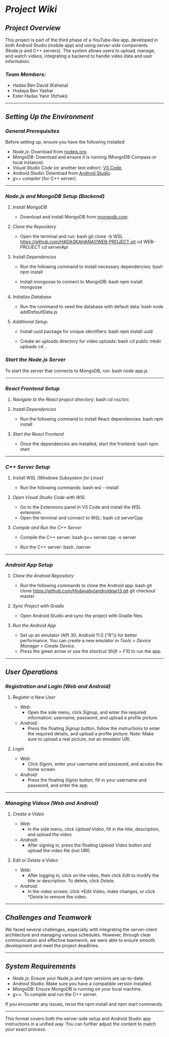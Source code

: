 # *Project Wiki*

## *Project Overview*
This project is part of the third phase of a YouTube-like app, developed in both Android Studio (mobile app) and using server-side components (Node.js and C++ servers). The system allows users to upload, manage, and watch videos, integrating a backend to handle video data and user information.

### *Team Members:*
- Hadas Ben David (Kahana)
- Hodaya Ben Yashar
- Ester Hadas Yanir (Itzhaki)

---

## *Setting Up the Environment*

### *General Prerequisites*
Before setting up, ensure you have the following installed:
- *Node.js*: Download from [nodejs.org](https://nodejs.org).
- *MongoDB*: Download and ensure it is running (MongoDB Compass or local instance).
- *Visual Studio Code* (or another text editor): [VS Code](https://code.visualstudio.com).
- *Android Studio*: Download from [Android Studio](https://developer.android.com/studio).
- *g++ compiler* (for C++ server).

---

### *Node.js and MongoDB Setup (Backend)*

1. *Install MongoDB*
   - Download and install MongoDB from [mongodb.com](https://www.mongodb.com).

2. *Clone the Repository*
   - Open the terminal and run:
     bash
     git clone -b WSL https://github.com/HADASKAHANA1/WEB-PROJECT.git
     cd WEB-PROJECT
     cd serverApi
     

3. *Install Dependencies*
   - Run the following command to install necessary dependencies:
     bash
     npm install
     
   - Install mongoose to connect to MongoDB:
     bash
     npm install mongoose
     

4. *Initialize Database*
   - Run the command to seed the database with default data:
     bash
     node addDefaultData.js
     

5. *Additional Setup:*
   - Install uuid package for unique identifiers:
     bash
     npm install uuid
     
   - Create an uploads directory for video uploads:
     bash
     cd public
     mkdir uploads
     cd ..
     

### *Start the Node.js Server*
To start the server that connects to MongoDB, run:
bash
node app.js


---

### *React Frontend Setup*

1. *Navigate to the React project directory:*
   bash
   cd vsc/src
   

2. *Install Dependencies*
   - Run the following command to install React dependencies:
     bash
     npm install
     

3. *Start the React Frontend*
   - Once the dependencies are installed, start the frontend:
     bash
     npm start
     

---

### *C++ Server Setup*

1. *Install WSL (Windows Subsystem for Linux)*
   - Run the following commands:
     bash
     wsl --install
     

2. *Open Visual Studio Code with WSL*
   - Go to the Extensions panel in VS Code and install the *WSL* extension.
   - Open the terminal and connect to WSL:
     bash
     cd serverCpp
     

3. *Compile and Run the C++ Server*
   - Compile the C++ server:
     bash
     g++ server.cpp -o server
     
   - Run the C++ server:
     bash
     ./server
     

---

### *Android App Setup*

1. *Clone the Android Repository*
   - Run the following commands to clone the Android app:
     bash
     git clone https://github.com/Hodayaby/androidpart3.git
     git checkout master
     

2. *Sync Project with Gradle*
   - Open Android Studio and sync the project with Gradle files.

3. *Run the Android App*
   - Set up an emulator (API 30, Android 11.0 ("R")) for better performance. You can create a new emulator in *Tools > Device Manager > Create Device*.
   - Press the green arrow or use the shortcut *Shift + F10* to run the app.

---

## *User Operations*

### *Registration and Login (Web and Android)*

1. *Register a New User*
   - *Web*: 
     - Open the side menu, click *Signup*, and enter the required information: username, password, and upload a profile picture.
   - *Android*: 
     - Press the floating *Signup* button, follow the instructions to enter the required details, and upload a profile picture. Note: Make sure to upload a real picture, not an emulator URI.

2. *Login*
   - *Web*: 
     - Click *Signin*, enter your username and password, and access the home screen.
   - *Android*: 
     - Press the floating *Signin* button, fill in your username and password, and enter the app.

---

### *Managing Videos (Web and Android)*

1. *Create a Video*
   - *Web*: 
     - In the side menu, click *Upload Video*, fill in the title, description, and upload the video.
   - *Android*: 
     - After signing in, press the floating *Upload Video* button and upload the video file (not URI).

2. *Edit or Delete a Video*
   - *Web*: 
     - After logging in, click on the video, then click *Edit* to modify the title or description. To delete, click *Delete*.
   - *Android*: 
     - In the video screen, click *Edit Video, make changes, or click **Delete* to remove the video.

---

## *Challenges and Teamwork*
We faced several challenges, especially with integrating the server-client architecture and managing various schedules. However, through clear communication and effective teamwork, we were able to ensure smooth development and meet the project deadlines.

---

## *System Requirements*
- *Node.js*: Ensure your Node.js and npm versions are up-to-date.
- *Android Studio*: Make sure you have a compatible version installed.
- *MongoDB*: Ensure MongoDB is running on your local machine.
- *g++*: To compile and run the C++ server.

If you encounter any issues, rerun the npm install and npm start commands.

---

This format covers both the server-side setup and Android Studio app instructions in a unified way. You can further adjust the content to match your exact process.
